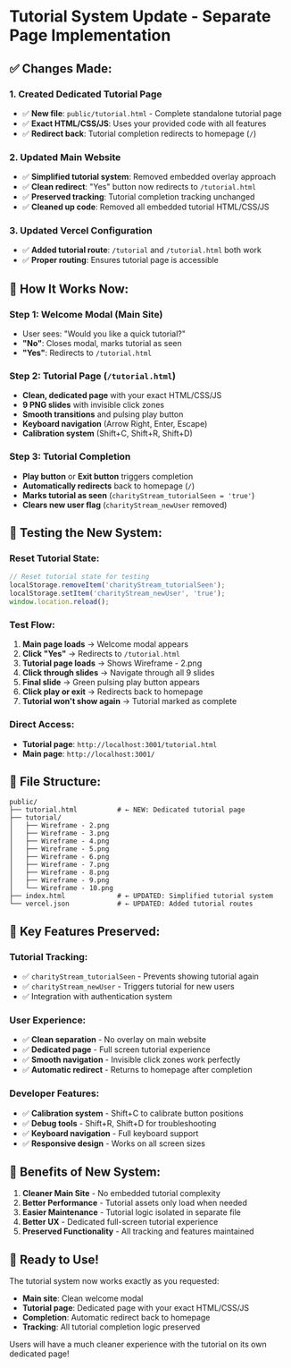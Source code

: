 # Tutorial System Update - Separate Page Implementation

## ✅ **Changes Made:**

### **1. Created Dedicated Tutorial Page**
- ✅ **New file**: `public/tutorial.html` - Complete standalone tutorial page
- ✅ **Exact HTML/CSS/JS**: Uses your provided code with all features
- ✅ **Redirect back**: Tutorial completion redirects to homepage (`/`)

### **2. Updated Main Website**
- ✅ **Simplified tutorial system**: Removed embedded overlay approach
- ✅ **Clean redirect**: "Yes" button now redirects to `/tutorial.html`
- ✅ **Preserved tracking**: Tutorial completion tracking unchanged
- ✅ **Cleaned up code**: Removed all embedded tutorial HTML/CSS/JS

### **3. Updated Vercel Configuration**
- ✅ **Added tutorial route**: `/tutorial` and `/tutorial.html` both work
- ✅ **Proper routing**: Ensures tutorial page is accessible

## 🎯 **How It Works Now:**

### **Step 1: Welcome Modal (Main Site)**
- User sees: "Would you like a quick tutorial?"
- **"No"**: Closes modal, marks tutorial as seen
- **"Yes"**: Redirects to `/tutorial.html`

### **Step 2: Tutorial Page (`/tutorial.html`)**
- **Clean, dedicated page** with your exact HTML/CSS/JS
- **9 PNG slides** with invisible click zones
- **Smooth transitions** and pulsing play button
- **Keyboard navigation** (Arrow Right, Enter, Escape)
- **Calibration system** (Shift+C, Shift+R, Shift+D)

### **Step 3: Tutorial Completion**
- **Play button** or **Exit button** triggers completion
- **Automatically redirects** back to homepage (`/`)
- **Marks tutorial as seen** (`charityStream_tutorialSeen = 'true'`)
- **Clears new user flag** (`charityStream_newUser` removed)

## 🧪 **Testing the New System:**

### **Reset Tutorial State:**
```javascript
// Reset tutorial state for testing
localStorage.removeItem('charityStream_tutorialSeen');
localStorage.setItem('charityStream_newUser', 'true');
window.location.reload();
```

### **Test Flow:**
1. **Main page loads** → Welcome modal appears
2. **Click "Yes"** → Redirects to `/tutorial.html`
3. **Tutorial page loads** → Shows Wireframe - 2.png
4. **Click through slides** → Navigate through all 9 slides
5. **Final slide** → Green pulsing play button appears
6. **Click play or exit** → Redirects back to homepage
7. **Tutorial won't show again** → Tutorial marked as complete

### **Direct Access:**
- **Tutorial page**: `http://localhost:3001/tutorial.html`
- **Main page**: `http://localhost:3001/`

## 📁 **File Structure:**
```
public/
├── tutorial.html          # ← NEW: Dedicated tutorial page
├── tutorial/
│   ├── Wireframe - 2.png
│   ├── Wireframe - 3.png
│   ├── Wireframe - 4.png
│   ├── Wireframe - 5.png
│   ├── Wireframe - 6.png
│   ├── Wireframe - 7.png
│   ├── Wireframe - 8.png
│   ├── Wireframe - 9.png
│   └── Wireframe - 10.png
├── index.html             # ← UPDATED: Simplified tutorial system
└── vercel.json            # ← UPDATED: Added tutorial routes
```

## 🔧 **Key Features Preserved:**

### **Tutorial Tracking:**
- ✅ `charityStream_tutorialSeen` - Prevents showing tutorial again
- ✅ `charityStream_newUser` - Triggers tutorial for new users
- ✅ Integration with authentication system

### **User Experience:**
- ✅ **Clean separation** - No overlay on main website
- ✅ **Dedicated page** - Full screen tutorial experience
- ✅ **Smooth navigation** - Invisible click zones work perfectly
- ✅ **Automatic redirect** - Returns to homepage after completion

### **Developer Features:**
- ✅ **Calibration system** - Shift+C to calibrate button positions
- ✅ **Debug tools** - Shift+R, Shift+D for troubleshooting
- ✅ **Keyboard navigation** - Full keyboard support
- ✅ **Responsive design** - Works on all screen sizes

## 🚀 **Benefits of New System:**

1. **Cleaner Main Site** - No embedded tutorial complexity
2. **Better Performance** - Tutorial assets only load when needed
3. **Easier Maintenance** - Tutorial logic isolated in separate file
4. **Better UX** - Dedicated full-screen tutorial experience
5. **Preserved Functionality** - All tracking and features maintained

## 🎉 **Ready to Use!**

The tutorial system now works exactly as you requested:
- **Main site**: Clean welcome modal
- **Tutorial page**: Dedicated page with your exact HTML/CSS/JS
- **Completion**: Automatic redirect back to homepage
- **Tracking**: All tutorial completion logic preserved

Users will have a much cleaner experience with the tutorial on its own dedicated page!
